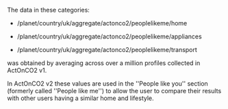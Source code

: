 The data in these categories:

  - /planet/country/uk/aggregate/actonco2/peoplelikeme/home

<!-- end list -->

  - /planet/country/uk/aggregate/actonco2/peoplelikeme/appliances

<!-- end list -->

  - /planet/country/uk/aggregate/actonco2/peoplelikeme/transport

was obtained by averaging across over a million profiles collected in
ActOnCO2 v1.

In ActOnCO2 v2 these values are used in the ''People like you'' section
(formerly called ''People like me'') to allow the user to compare their
results with other users having a similar home and lifestyle.
